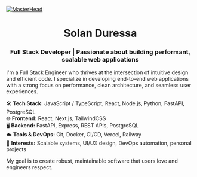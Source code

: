 [![MasterHead](https://nielseniq.com/wp-content/uploads/sites/4/2021/02/data-science-icon-animation-banner-clockwise-4.gif)](https://solanduressa.com)

<h1 align="center">Solan Duressa</h1>
<h3 align="center">Full Stack Developer | Passionate about building performant, scalable web applications</h3>

I'm a Full Stack Engineer who thrives at the intersection of intuitive design and efficient code. I specialize in developing end-to-end web applications with a strong focus on performance, clean architecture, and seamless user experiences.

🛠️ **Tech Stack:** JavaScript / TypeScript, React, Node.js, Python, FastAPI, PostgreSQL  
🌐 **Frontend:** React, Next.js, TailwindCSS  
🖥️ **Backend:** FastAPI, Express, REST APIs, PostgreSQL  
☁️ **Tools & DevOps:** Git, Docker, CI/CD, Vercel, Railway  
🎯 **Interests:** Scalable systems, UI/UX design, DevOps automation, personal projects  

My goal is to create robust, maintainable software that users love and engineers respect.

